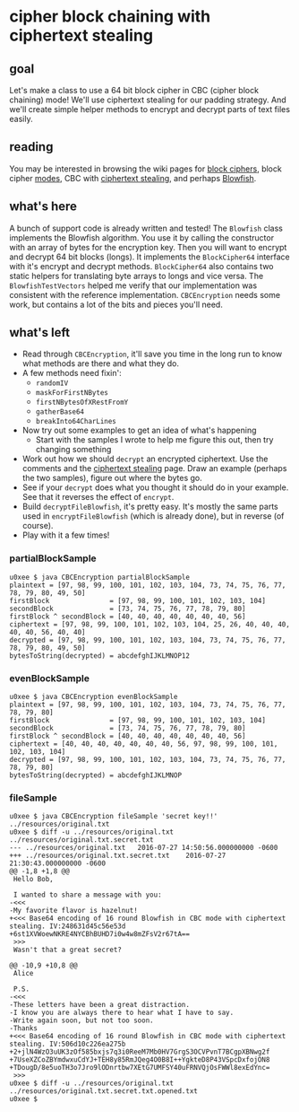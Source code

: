 # cipher block chaining with ciphertext stealing

## goal
Let's make a class to use a 64 bit block cipher in CBC (cipher block chaining) mode! We'll use ciphertext stealing for our padding strategy. And we'll create simple helper methods to encrypt and decrypt parts of text files easily.

## reading
You may be interested in browsing the wiki pages for [block ciphers](https://en.wikipedia.org/wiki/Block_cipher), block cipher [modes](https://en.wikipedia.org/wiki/Block_cipher_mode_of_operation), CBC with [ciphertext stealing](https://en.wikipedia.org/wiki/Ciphertext_stealing#CBC_ciphertext_stealing_encryption_using_a_standard_CBC_interface), and perhaps [Blowfish](https://www.schneier.com/academic/blowfish/).

## what's here
A bunch of support code is already written and tested! The `Blowfish` class implements the Blowfish algorithm. You use it by calling the constructor with an array of bytes for the encryption key. Then you will want to encrypt and decrypt 64 bit blocks (longs). It implements the `BlockCipher64` interface with it's encrypt and decrypt methods. `BlockCipher64` also contains two static helpers for translating byte arrays to longs and vice versa. The `BlowfishTestVectors` helped me verify that our implementation was consistent with the reference implementation. `CBCEncryption` needs some work, but contains a lot of the bits and pieces you'll need.

## what's left
  * Read through `CBCEncryption`, it'll save you time in the long run to know what methods are there and what they do.
  * A few methods need fixin':
    * `randomIV`
    * `maskForFirstNBytes`
    * `firstNBytesOfXRestFromY`
    * `gatherBase64`
    * `breakInto64CharLines`
  * Now try out some examples to get an idea of what's happening
    * Start with the samples I wrote to help me figure this out, then try changing something
  * Work out how we should `decrypt` an encrypted ciphertext. Use the comments and the [ciphertext stealing](https://en.wikipedia.org/wiki/Ciphertext_stealing#CBC_ciphertext_stealing_encryption_using_a_standard_CBC_interface) page. Draw an example (perhaps the two samples), figure out where the bytes go.
  * See if your `decrypt` does what you thought it should do in your example. See that it reverses the effect of `encrypt`.
  * Build `decryptFileBlowfish`, it's pretty easy. It's mostly the same parts used in `encryptFileBlowfish` (which is already done), but in reverse (of course).
  * Play with it a few times!

### partialBlockSample
```
u0xee $ java CBCEncryption partialBlockSample
plaintext = [97, 98, 99, 100, 101, 102, 103, 104, 73, 74, 75, 76, 77, 78, 79, 80, 49, 50]
firstBlock               = [97, 98, 99, 100, 101, 102, 103, 104]
secondBlock              = [73, 74, 75, 76, 77, 78, 79, 80]
firstBlock ^ secondBlock = [40, 40, 40, 40, 40, 40, 40, 56]
ciphertext = [97, 98, 99, 100, 101, 102, 103, 104, 25, 26, 40, 40, 40, 40, 40, 56, 40, 40]
decrypted = [97, 98, 99, 100, 101, 102, 103, 104, 73, 74, 75, 76, 77, 78, 79, 80, 49, 50]
bytesToString(decrypted) = abcdefghIJKLMNOP12
```

### evenBlockSample
```
u0xee $ java CBCEncryption evenBlockSample
plaintext = [97, 98, 99, 100, 101, 102, 103, 104, 73, 74, 75, 76, 77, 78, 79, 80]
firstBlock               = [97, 98, 99, 100, 101, 102, 103, 104]
secondBlock              = [73, 74, 75, 76, 77, 78, 79, 80]
firstBlock ^ secondBlock = [40, 40, 40, 40, 40, 40, 40, 56]
ciphertext = [40, 40, 40, 40, 40, 40, 40, 56, 97, 98, 99, 100, 101, 102, 103, 104]
decrypted = [97, 98, 99, 100, 101, 102, 103, 104, 73, 74, 75, 76, 77, 78, 79, 80]
bytesToString(decrypted) = abcdefghIJKLMNOP
```

### fileSample
```
u0xee $ java CBCEncryption fileSample 'secret key!!' ../resources/original.txt
u0xee $ diff -u ../resources/original.txt ../resources/original.txt.secret.txt
--- ../resources/original.txt	2016-07-27 14:50:56.000000000 -0600
+++ ../resources/original.txt.secret.txt	2016-07-27 21:30:43.000000000 -0600
@@ -1,8 +1,8 @@
 Hello Bob,

 I wanted to share a message with you:
-<<<
-My favorite flavor is hazelnut!
+<<< Base64 encoding of 16 round Blowfish in CBC mode with ciphertext stealing. IV:248631d45c56e53d
+6st1XVWoewNKRE4NYCBhBUHD7i0w4w8mZFsV2r67tA==
 >>>
 Wasn't that a great secret?

@@ -10,9 +10,8 @@
 Alice

 P.S.
-<<<
-These letters have been a great distraction.
-I know you are always there to hear what I have to say.
-Write again soon, but not too soon.
-Thanks
+<<< Base64 encoding of 16 round Blowfish in CBC mode with ciphertext stealing. IV:506d10c226ea275b
+2+jlN4WzO3uUK3zOf585bxjs7q3i0ReeM7Mb0HV7GrgS3OCVPvnT7BCgpXBNwg2f
+7UseXZCoZBYmdwxuCdYJ+TEH8y85RmJQeg4O0B8I++YgkteD8P43VSpcDxfojON8
+TDougD/8e5uoTH3o7Jro9lODnrtbw7XEtG7UMFSY40uFRNVQjOsFWWl8exEdYnc=
 >>>
u0xee $ diff -u ../resources/original.txt ../resources/original.txt.secret.txt.opened.txt
u0xee $
```
